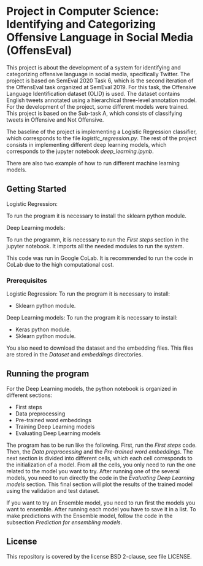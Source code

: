 # Project in Computer Science: Identifying and Categorizing Offensive Language in Social Media (OffensEval)

This project is about the development of a system for identifying and categorizing offensive language in social media, specifically Twitter. The project is based on SemEval 2020 Task 6, which is the second iteration of the OffensEval task organized at SemEval 2019. For this task, the Offensive Language Identification dataset (OLID) is used. The dataset contains English tweets annotated using a hierarchical three-level annotation model. For the development of the project, some different models were trained. This project is based on the Sub-task A, which consists of classifying tweets in Offensive and Not Offensive.

The baseline of the project is implementing a Logistic Regression classifier, which corresponds to the file *logistic_regression.py*. The rest of the project consists in implementing different deep learning models, which corresponds to the jupyter notebook *deep_learning.ipynb*.

There are also two example of how to run different machine learning models.

## Getting Started

Logistic Regression:

To run the program it is necessary to install the sklearn python module.

Deep Learning models:

To run the programm, it is necessary to run the *First steps* section in the jupyter notebook. It imports all the needed modules to run the system.

This code was run in Google CoLab. It is recommended to run the code in CoLab due to the high computational cost. 

### Prerequisites

Logistic Regression:
To run the program it is necessary to install:
- Sklearn python module.

Deep Learning models:
To run the program it is necessary to install:
- Keras python module.
- Sklearn python module.

You also need to download the dataset and the embedding files. This files are stored in the *Dataset* and *embeddings* directories.

## Running the program

For the Deep Learning models, the python notebook is organized in different sections:
- First steps
- Data preprocessing
- Pre-trained word embeddings
- Training Deep Learning models
- Evaluating Deep Learning models

The program has to be run like the following. First, run the *First steps* code. Then, the *Data preprocessing* and the *Pre-trained word embeddings*. The next section is divided into different cells, which each cell corresponds to the initialization of a model. From all the cells, you only need to run the one related to the model you want to try. After running one of the several models, you need to run directly the code in the *Evaluating Deep Learning models* section. This final section will plot the results of the trained model using the validation and test dataset.

If you want to try an Ensemble model, you need to run first the models you want to ensemble. After running each model you have to save it in a list. To make predictions with the Ensemble model, follow the code in the subsection *Prediction for ensembling models*.

## License

This repository is covered by the license BSD 2-clause, see file LICENSE.

